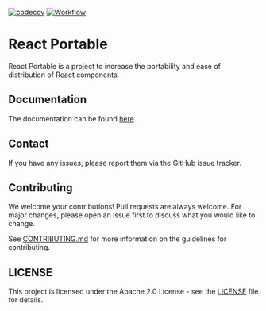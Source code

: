 [![codecov](https://codecov.io/gh/ateam-dev/react-portable/branch/main/graph/badge.svg?token=W6B8SUAWID)](https://codecov.io/gh/ateam-dev/react-portable)
[![Workflow](https://github.com/ateam-dev/react-portable/actions/workflows/workflow.yml/badge.svg)](https://github.com/ateam-dev/react-portable/actions/workflows/workflow.yml)

# React Portable

React Portable is a project to increase the portability and ease of distribution of React components.

## Documentation

The documentation can be found [here](https://ateam-dev.github.io/react-portable/).

## Contact

If you have any issues, please report them via the GitHub issue tracker.

## Contributing

We welcome your contributions! Pull requests are always welcome. For major changes, please open an issue first to discuss what you would like to change.

See [CONTRIBUTING.md](CONTRIBUTING.md) for more information on the guidelines for contributing.

## LICENSE

This project is licensed under the Apache 2.0 License - see the [LICENSE](LICENSE) file for details.